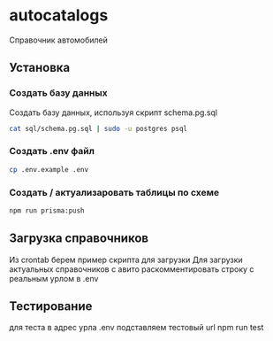# autocatalogs
Справочник автомобилей


## Установка

### Создать базу данных

Создать базу данных, используя скрипт schema.pg.sql

```bash
cat sql/schema.pg.sql | sudo -u postgres psql
```

### Создать .env файл

```bash
cp .env.example .env
```

### Создать / актуализаровать таблицы по схеме

```bash
npm run prisma:push
```

## Загрузка справочников

  Из crontab берем пример скрипта для загрузки
  Для загрузки актуальных справочников с авито раскомментировать строку с реальным урлом в .env

## Тестирование
  для теста в адрес урла .env подставляем тестовый url
  npm run test

